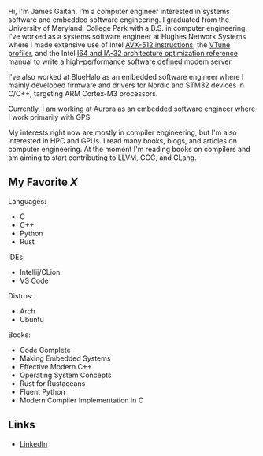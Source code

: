Hi, I'm James Gaitan. I'm a computer engineer interested in systems software and embedded software engineering. I graduated from the University of Maryland, College Park with a B.S. in computer engineering. I've worked as a systems software engineer 
at Hughes Network Systems where I made extensive use of Intel [AVX-512 instructions](https://www.intel.com/content/www/us/en/developer/articles/technical/intel-avx-512-instructions.html),
the [VTune profiler](https://www.intel.com/content/www/us/en/developer/tools/oneapi/vtune-profiler.html#gs.d506ko), and the Intel [I64 and IA-32 
architecture optimization reference manual](https://www.intel.com/content/dam/doc/manual/64-ia-32-architectures-optimization-manual.pdf) to write 
a high-performance software defined modem server. 

I've also worked at BlueHalo as an embedded software engineer where I mainly developed firmware and drivers for Nordic and STM32 devices in C/C++, targeting ARM Cortex-M3 processors.

Currently, I am working at Aurora as an embedded software engineer where I work primarily with GPS.

My interests right now are mostly in compiler engineering, but I'm also interested in HPC and GPUs. I read many books, blogs, and articles on computer 
engineering. At the moment I'm reading books on compilers and am aiming to start contributing to LLVM, GCC, and CLang.

## My Favorite _X_

Languages:
* C
* C++
* Python
* Rust

IDEs:
* Intellij/CLion
* VS Code

Distros:
* Arch
* Ubuntu

Books:
* Code Complete
* Making Embedded Systems
* Effective Modern C++
* Operating System Concepts
* Rust for Rustaceans
* Fluent Python
* Modern Compiler Implementation in C

## Links
* [LinkedIn](https://www.linkedin.com/in/james-gaitan-783642161/)
